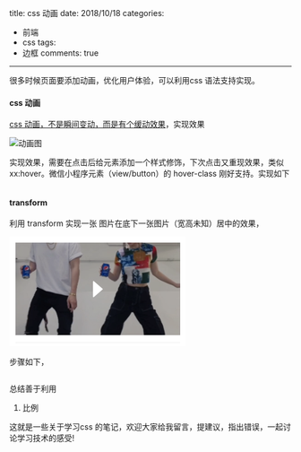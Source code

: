 title: css 动画
date: 2018/10/18
categories:

- 前端
- css
tags:
- 边框
comments: true
---

很多时候页面要添加动画，优化用户体验，可以利用css 语法支持实现。
#### css 动画
[css 动画，不是瞬间变动，而是有个缓动效果](http://www.ruanyifeng.com/blog/2014/02/css_transition_and_animation.html)，实现效果

![动画图](/images/20181018/animation.gif)

实现效果，需要在点击后给元素添加一个样式修饰，下次点击又重现效果，类似 xx:hover。微信小程序元素（view/button）的 hover-class 刚好支持。实现如下
```html

```

#### transform
利用 transform 实现一张 图片在底下一张图片（宽高未知）居中的效果，

![动画图](/images/20181018/图片中心居中.png)

步骤如下，
```css

```

总结善于利用
1. 比例

这就是一些关于学习css 的笔记，欢迎大家给我留言，提建议，指出错误，一起讨论学习技术的感受!